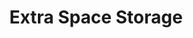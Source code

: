 ---
title: "Extra Space Storage"
url: /albuquerque/extra-space-storage-juan-tabo-boulevard-northeast/
shop: Mieten
---